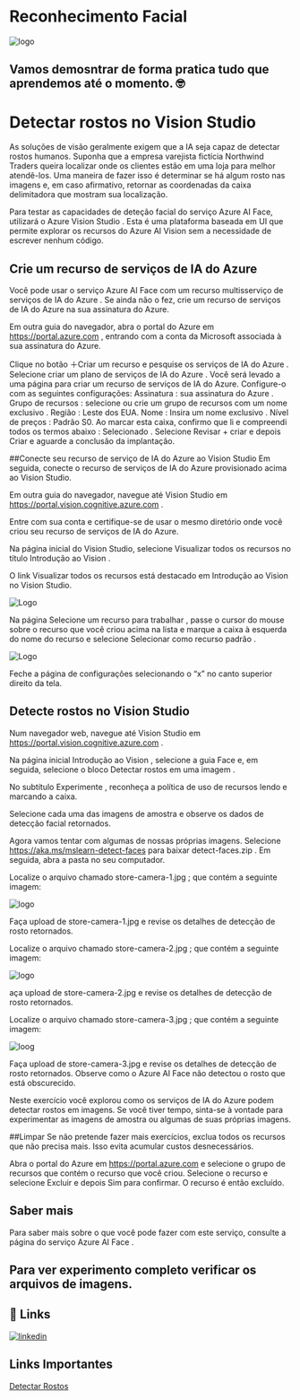 # Reconhecimento Facial 
![logo](https://img.freepik.com/fotos-gratis/conceito-de-colagem-de-reconhecimento-facial_23-2150038886.jpg?w=1060&t=st=1714434993~exp=1714435593~hmac=b7f09d9515437a406afb9f9e767f519783ca4b3ded387c9d0aaa6c8d13ff3f79)

## Vamos demosntrar de forma pratica tudo que aprendemos até o momento. 🤓

# Detectar rostos no Vision Studio
As soluções de visão geralmente exigem que a IA seja capaz de detectar rostos humanos. Suponha que a empresa varejista fictícia Northwind Traders queira localizar onde os clientes estão em uma loja para melhor atendê-los. Uma maneira de fazer isso é determinar se há algum rosto nas imagens e, em caso afirmativo, retornar as coordenadas da caixa delimitadora que mostram sua localização.

Para testar as capacidades de deteção facial do serviço Azure AI Face, utilizará o Azure Vision Studio . Esta é uma plataforma baseada em UI que permite explorar os recursos do Azure AI Vision sem a necessidade de escrever nenhum código.

## Crie um recurso de serviços de IA do Azure

Você pode usar o serviço Azure AI Face com um recurso multisserviço de serviços de IA do Azure . Se ainda não o fez, crie um recurso de serviços de IA do Azure na sua assinatura do Azure.

Em outra guia do navegador, abra o portal do Azure em https://portal.azure.com , entrando com a conta da Microsoft associada à sua assinatura do Azure.

Clique no botão ＋Criar um recurso e pesquise os serviços de IA do Azure . Selecione criar um plano de serviços de IA do Azure . Você será levado a uma página para criar um recurso de serviços de IA do Azure. Configure-o com as seguintes configurações:
Assinatura : sua assinatura do Azure .
Grupo de recursos : selecione ou crie um grupo de recursos com um nome exclusivo .
Região : Leste dos EUA.
Nome : Insira um nome exclusivo .
Nível de preços : Padrão S0.
Ao marcar esta caixa, confirmo que li e compreendi todos os termos abaixo : Selecionado .
Selecione Revisar + criar e depois Criar e aguarde a conclusão da implantação.

##Conecte seu recurso de serviço de IA do Azure ao Vision Studio
Em seguida, conecte o recurso de serviços de IA do Azure provisionado acima ao Vision Studio.

Em outra guia do navegador, navegue até Vision Studio em https://portal.vision.cognitive.azure.com .

Entre com sua conta e certifique-se de usar o mesmo diretório onde você criou seu recurso de serviços de IA do Azure.

Na página inicial do Vision Studio, selecione Visualizar todos os recursos no título Introdução ao Vision .

O link Visualizar todos os recursos está destacado em Introdução ao Vision no Vision Studio.

![Logo](https://microsoftlearning.github.io/mslearn-ai-fundamentals/Instructions/Labs/media/analyze-images-vision/vision-resources.png)

Na página Selecione um recurso para trabalhar , passe o cursor do mouse sobre o recurso que você criou acima na lista e marque a caixa à esquerda do nome do recurso e selecione Selecionar como recurso padrão .

![Logo](https://microsoftlearning.github.io/mslearn-ai-fundamentals/Instructions/Labs/media/analyze-images-vision/default-resource.png)

Feche a página de configurações selecionando o “x” no canto superior direito da tela.

## Detecte rostos no Vision Studio
Num navegador web, navegue até Vision Studio em https://portal.vision.cognitive.azure.com .

Na página inicial Introdução ao Vision , selecione a guia Face e, em seguida, selecione o bloco Detectar rostos em uma imagem .

No subtítulo Experimente , reconheça a política de uso de recursos lendo e marcando a caixa.

Selecione cada uma das imagens de amostra e observe os dados de detecção facial retornados.

Agora vamos tentar com algumas de nossas próprias imagens. Selecione https://aka.ms/mslearn-detect-faces para baixar detect-faces.zip . Em seguida, abra a pasta no seu computador.

Localize o arquivo chamado store-camera-1.jpg ; que contém a seguinte imagem:

![logo](https://microsoftlearning.github.io/mslearn-ai-fundamentals/Instructions/Labs/media/create-face-solutions/store-camera-1.jpg)

Faça upload de store-camera-1.jpg e revise os detalhes de detecção de rosto retornados.

Localize o arquivo chamado store-camera-2.jpg ; que contém a seguinte imagem:

![logo](https://microsoftlearning.github.io/mslearn-ai-fundamentals/Instructions/Labs/media/create-face-solutions/store-camera-2.jpg)

aça upload de store-camera-2.jpg e revise os detalhes de detecção de rosto retornados.

Localize o arquivo chamado store-camera-3.jpg ; que contém a seguinte imagem:

![loog](https://microsoftlearning.github.io/mslearn-ai-fundamentals/Instructions/Labs/media/create-face-solutions/store-camera-3.jpg)

Faça upload de store-camera-3.jpg e revise os detalhes de detecção de rosto retornados. Observe como o Azure AI Face não detectou o rosto que está obscurecido.

Neste exercício você explorou como os serviços de IA do Azure podem detectar rostos em imagens. Se você tiver tempo, sinta-se à vontade para experimentar as imagens de amostra ou algumas de suas próprias imagens.

##Limpar
Se não pretende fazer mais exercícios, exclua todos os recursos que não precisa mais. Isso evita acumular custos desnecessários.

Abra o portal do Azure em https://portal.azure.com e selecione o grupo de recursos que contém o recurso que você criou.
Selecione o recurso e selecione Excluir e depois Sim para confirmar. O recurso é então excluído.
## Saber mais
Para saber mais sobre o que você pode fazer com este serviço, consulte a página do serviço Azure AI Face .

## Para ver experimento completo verificar os arquivos de imagens.











## 🔗 Links

[![linkedin](https://img.shields.io/badge/linkedin-0A66C2?style=for-the-badge&logo=linkedin&logoColor=white)](https://www.linkedin.com/in/leandro-virgilio-a1460a76/)

## Links Importantes

[Detectar Rostos](https://microsoftlearning.github.io/mslearn-ai-fundamentals/Instructions/Labs/04-face.html)


